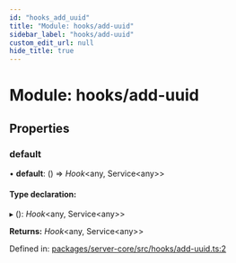 ```yaml
---
id: "hooks_add_uuid"
title: "Module: hooks/add-uuid"
sidebar_label: "hooks/add-uuid"
custom_edit_url: null
hide_title: true
---
```


# Module: hooks/add-uuid

## Properties

### default

• **default**: () => *Hook*<any, Service<any\>\>

#### Type declaration:

▸ (): *Hook*<any, Service<any\>\>

**Returns:** *Hook*<any, Service<any\>\>

Defined in: [packages/server-core/src/hooks/add-uuid.ts:2](https://github.com/xr3ngine/xr3ngine/blob/7e8e151f1/packages/server-core/src/hooks/add-uuid.ts#L2)
